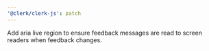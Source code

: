 ```yaml
---
'@clerk/clerk-js': patch
---
```


Add aria live region to ensure feedback messages are read to screen readers when feedback changes.
